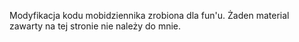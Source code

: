 Modyfikacja kodu mobidziennika zrobiona dla fun'u.
Żaden material zawarty na tej stronie nie należy do mnie.
